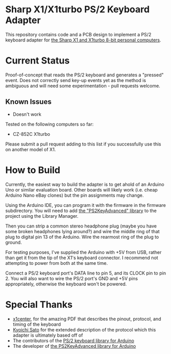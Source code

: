 # Sharp X1/X1turbo PS/2 Keyboard Adapter
This repository contains code and a PCB design to implement a PS/2 keyboard adapter for [the Sharp X1 and X1turbo 8-bit personal computers](https://en.wikipedia.org/wiki/X1_(computer)).

# Current Status
Proof-of-concept that reads the PS/2 keyboard and generates a "pressed" event. Does not correctly send key-up events yet as the method is ambiguous and will need some experimentation - pull requests welcome.

## Known Issues
 * Doesn't work

Tested on the following computers so far:
 * CZ-852C X1turbo

Please submit a pull request adding to this list if you successfully use this on another model of X1.

# How to Build
Currently, the easiest way to build the adapter is to get ahold of an Arduino Uno or similar evaluation board. Other boards will likely work (i.e. cheap Arduino Nano eBay clones) but the pin assignments may change.

Using the Arduino IDE, you can program it with the firmware in the firmware subdirectory. You will need to add [the "PS2KeyAdvanced" library](https://www.arduino.cc/reference/en/libraries/ps2keyadvanced/) to the project using the Library Manager.

Then you can strip a common stereo headphone plug (maybe you have some broken headphones lying around?) and wire the middle ring of that plug to digital pin 13 of the Arduino. Wire the rearmost ring of the plug to ground.

For testing purposes, I've supplied the Arduino with +5V from USB, rather than get it from the tip of the X1's keyboard connector. I recommend not attempting to power from both at the same time.

Connect a PS/2 keyboard port's DATA line to pin 5, and its CLOCK pin to pin 2. You will also want to wire the PS/2 port's GND and +5V pins appropriately, otherwise the keyboard won't be powered.

# Special Thanks
 * [x1center](http://www.x1center.org/), for the amazing PDF that describes the pinout, protocol, and timing of the keyboard
 * [Kyoichi Sato](https://kyouichisato.blogspot.com/2014/07/sharp-x1-ps2.html) for the extended description of the protocol which this adapter is ultimately based off of
 * The contributors of the [PS/2 keyboard library for Arduino](https://www.pjrc.com/teensy/td_libs_PS2Keyboard.html)
 * The developer of [the PS2KeyAdvanced library for Arduino](https://github.com/techpaul/PS2KeyAdvanced)
